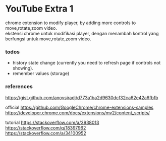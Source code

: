 
# YouTube Extra 1

<div lang="en-US">
	chrome extension to modify player,
	by adding more controls to move,rotate,zoom video.
</div>

<div lang="id-ID">
	ekstensi chrome untuk modifikasi player, dengan menambah
	kontrol yang berfungsi untuk move,rotate,zoom video.
</div>

### todos

- history state change (currently you need to refresh page if controls not showing).
- remember values (storage)

### references

<https://gist.github.com/anovsiradj/d773a1ba2d9630dcf32ca62e42a6fbfb>

official
<https://github.com/GoogleChrome/chrome-extensions-samples>
<https://developer.chrome.com/docs/extensions/mv2/content_scripts/>

tutorial
<https://stackoverflow.com/a/3938013>
<https://stackoverflow.com/q/18397962>
<https://stackoverflow.com/a/34100952>
